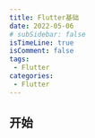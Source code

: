 ```yaml
---
title: Flutter基础
date: 2022-05-06
# subSidebar: false
isTimeLine: true
isComment: false
tags:
 - Flutter
categories:
 - Flutter
---
```


## 开始